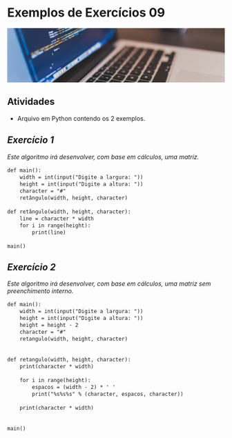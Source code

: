 # Exemplos de Exercícios 09

<img src="https://github.com/ScenioMathias/APL-2/blob/main/ALP.png?raw=true" alt="smashupy" width="700"/>

## Atividades  

* Arquivo em Python contendo os 2 exemplos.

## _Exercício 1_
_Este algoritmo irá desenvolver, com base em cálculos, uma matriz._ 

```shell
def main():
	width = int(input("Digite a largura: "))
	height = int(input("Digite a altura: "))
	character = "#"
	retângulo(width, height, character)

def retângulo(width, height, character):
	line = character * width
	for i in range(height):
		print(line)

main()

```

## _Exercício 2_
_Este algoritmo irá desenvolver, com base em cálculos, uma matriz sem preenchimento interno._
```shell
def main():
	width = int(input("Digite a largura: "))
	height = int(input("Digite a altura: "))
	height = height - 2
	character = "#"
	retangulo(width, height, character)
	

def retangulo(width, height, character):
	print(character * width)
	
	for i in range(height):
		espacos = (width - 2) * ' '
		print("%s%s%s" % (character, espacos, character))
		
	print(character * width)
	
	
main()

```
